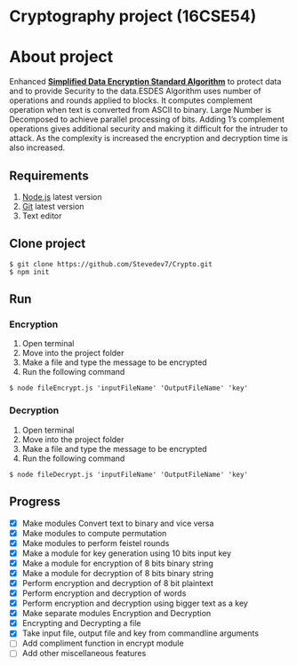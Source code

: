 # Cryptography project (16CSE54)

# About project
Enhanced **[Simplified Data Encryption Standard Algorithm](https://www.brainkart.com/article/Simplified-Data-Encryption-Standard-(S-DES)_8343/)** to
protect data and to provide Security to the data.ESDES Algorithm
uses number of operations and rounds applied to blocks. It
computes complement operation when text is converted from
ASCII to binary. Large Number is Decomposed to achieve parallel
processing of bits. Adding 1’s complement operations gives
additional security and making it difficult for the intruder to
attack. As the complexity is increased the encryption and
decryption time is also increased.

## Requirements
1. [Node.js](https://nodejs.org/en/download/) latest version
1. [Git](https://git-scm.com/downloads) latest version
1. Text editor

## Clone project

```bin\bash
$ git clone https://github.com/Stevedev7/Crypto.git
$ npm init
```

## Run

### Encryption

1. Open terminal
1. Move into the project folder
1. Make a file and type the message to be encrypted
1. Run the following command

```bin\bash
$ node fileEncrypt.js 'inputFileName' 'OutputFileName' 'key'
```

### Decryption

1. Open terminal
1. Move into the project folder
1. Make a file and type the message to be encrypted
1. Run the following command

```bin\bash
$ node fileDecrypt.js 'inputFileName' 'OutputFileName' 'key'
```

## Progress

- [x] Make modules Convert text to binary and vice versa
- [x] Make modules to compute permutation
- [x] Make modules to perform feistel rounds
- [x] Make a module for key generation using 10 bits input key
- [x] Make a module for encryption of 8 bits binary string
- [x] Make a module for decryption of 8 bits binary string
- [x] Perform encryption and decryption of 8 bit plaintext
- [x] Perform encryption and decryption of words
- [x] Perform encryption and decryption using bigger text as a key
- [x] Make separate modules Encryption and Decryption
- [x] Encrypting and Decrypting a file
- [x] Take input file, output file and key from commandline arguments
- [ ] Add compliment function in encrypt module
- [ ] Add other miscellaneous features
